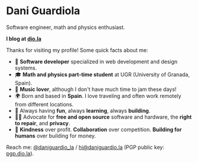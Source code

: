 # Dani Guardiola

Software engineer, math and physics enthusiast.

**I blog at [dio.la](https://dio.la)**

Thanks for visiting my profile! Some quick facts about me:

- 🎨 **Software developer** specialized in web development and design systems.
- 🎓 **Math and physics part-time student** at UGR (University of Granada, Spain).
- 🎵 **Music lover**, although I don't have much time to jam these days!
- 🌍 Born and based in **Spain**. I love traveling and often work remotely from different locations.
- 💙 Always having **fun**, always **learning**, always **building**.
- ✊🏽 Advocate for **free and open source** software and hardware, the **right to repair**, and **privacy**.
- 🌱 **Kindness** over profit. **Collaboration** over competition. **Building for humans** over building for money.

Reach me: [@daniguardio_la](https://twitter.com/daniguardio_la) / [hi@daniguardio.la](mailto:hi@daniguardio.la) (PGP public key: [pgp.dio.la](https://pgp.dio.la/)).
